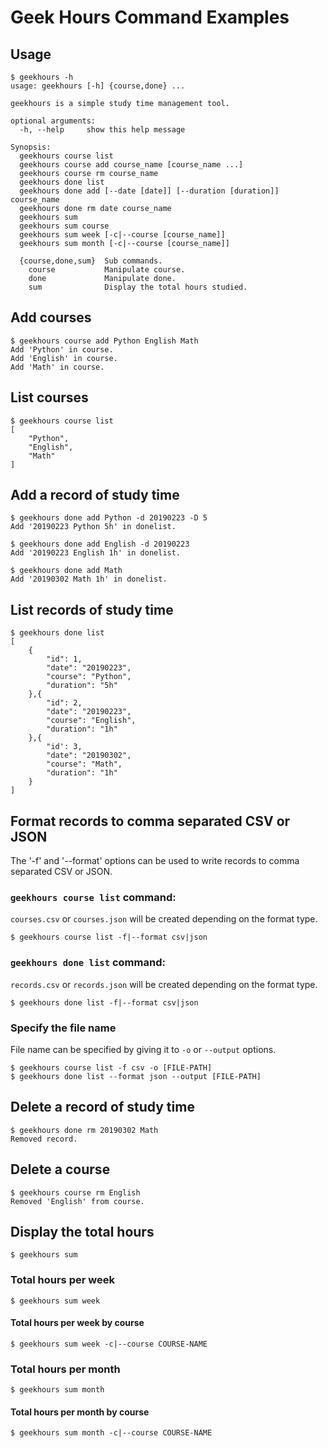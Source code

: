 # Geek Hours Command Examples

## Usage
```
$ geekhours -h
usage: geekhours [-h] {course,done} ...

geekhours is a simple study time management tool.

optional arguments:
  -h, --help     show this help message

Synopsis:
  geekhours course list
  geekhours course add course_name [course_name ...]
  geekhours course rm course_name
  geekhours done list
  geekhours done add [--date [date]] [--duration [duration]] course_name
  geekhours done rm date course_name
  geekhours sum
  geekhours sum course
  geekhours sum week [-c|--course [course_name]]
  geekhours sum month [-c|--course [course_name]]

  {course,done,sum}  Sub commands.
    course           Manipulate course.
    done             Manipulate done.
    sum              Display the total hours studied.
```

## Add courses

```
$ geekhours course add Python English Math
Add 'Python' in course.
Add 'English' in course.
Add 'Math' in course.
```

## List courses

```
$ geekhours course list
[
    "Python",
    "English",
    "Math"
]
```

## Add a record of study time

```
$ geekhours done add Python -d 20190223 -D 5
Add '20190223 Python 5h' in donelist.

$ geekhours done add English -d 20190223
Add '20190223 English 1h' in donelist.

$ geekhours done add Math
Add '20190302 Math 1h' in donelist.
```

## List records of study time

```
$ geekhours done list
[
    {
        "id": 1,
        "date": "20190223",
        "course": "Python",
        "duration": "5h"
    },{
        "id": 2,
        "date": "20190223",
        "course": "English",
        "duration": "1h"
    },{
        "id': 3,
        "date": "20190302",
        "course": "Math",
        "duration": "1h"
    }
]
```

## Format records to comma separated CSV or JSON

The '-f' and '--format' options can be used to write records to comma separated CSV or JSON.

### `geekhours course list` command:

`courses.csv` or `courses.json` will be created depending on the format type.

```
$ geekhours course list -f|--format csv|json
```

### `geekhours done list` command:

`records.csv` or `records.json` will be created depending on the format type.

```
$ geekhours done list -f|--format csv|json
```

### Specify the file name

File name can be specified by giving it to `-o` or `--output` options.

```
$ geekhours course list -f csv -o [FILE-PATH]
$ geekhours done list --format json --output [FILE-PATH]
```

## Delete a record of study time

```
$ geekhours done rm 20190302 Math
Removed record.
```

## Delete a course

```
$ geekhours course rm English
Removed 'English' from course.
```

## Display the total hours

```
$ geekhours sum
```

### Total hours per week

```
$ geekhours sum week
```

#### Total hours per week by course

```
$ geekhours sum week -c|--course COURSE-NAME
```

### Total hours per month

```
$ geekhours sum month
```

#### Total hours per month by course

```
$ geekhours sum month -c|--course COURSE-NAME
```
